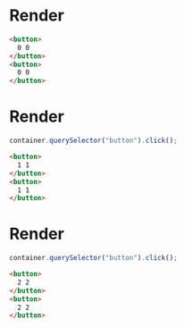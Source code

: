 # Render
```html
<button>
  0 0
</button>
<button>
  0 0
</button>
```


# Render
```js
container.querySelector("button").click();
```
```html
<button>
  1 1
</button>
<button>
  1 1
</button>
```


# Render
```js
container.querySelector("button").click();
```
```html
<button>
  2 2
</button>
<button>
  2 2
</button>
```
